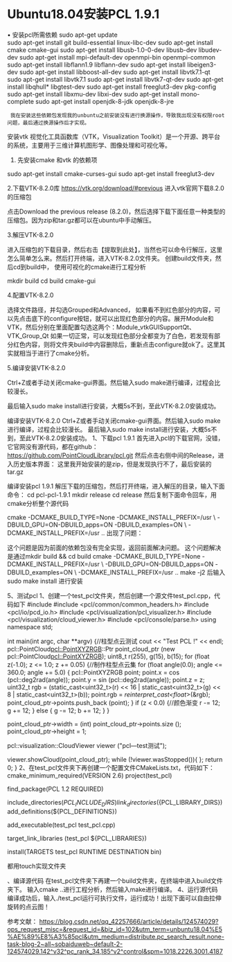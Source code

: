 # Ubuntu18.04安装PCL 1.9.1
•	安装pcl所需依赖
sudo apt-get update  
sudo apt-get install git build-essential linux-libc-dev
sudo apt-get install cmake cmake-gui
sudo apt-get install libusb-1.0-0-dev libusb-dev libudev-dev
sudo apt-get install mpi-default-dev openmpi-bin openmpi-common
sudo apt-get install libflann1.9 libflann-dev
sudo apt-get install libeigen3-dev
sudo apt-get install libboost-all-dev
sudo apt-get install libvtk7.1-qt
sudo apt-get install libvtk7.1
sudo apt-get install libvtk7-qt-dev
sudo apt-get install libqhull* libgtest-dev
sudo apt-get install freeglut3-dev pkg-config
sudo apt-get install libxmu-dev libxi-dev
sudo apt-get install mono-complete
sudo apt-get install openjdk-8-jdk openjdk-8-jre

     我在安装这些依赖包发现我的unbuntu之前安装没有进行换源操作，导致我出现没有权限root问题，最后通过换源操作后才实现。
安装vtk
视觉化工具函数库（VTK，Visualization Toolkit）是一个开源、跨平台的系统，主要用于三维计算机图形学、图像处理和可视化等。

1. 先安装cmake 和vtk 的依赖项

sudo apt-get install cmake-curses-gui
sudo apt-get install freeglut3-dev

2.下载VTK-8.2.0库
https://vtk.org/download/#previous
进入vtk官网下载8.2.0的压缩包


点击Download the previous release (8.2.0)，然后选择下载下面任意一种类型的压缩包。因为zip和tar.gz都可以在ubuntu中手动解压。

3.解压VTK-8.2.0

进入压缩包的下载目录，然后右击【提取到此处】，当然也可以命令行解压，这里怎么简单怎么来。然后打开终端，进入VTK-8.2.0文件夹。
创建build文件夹，然后cd到build中， 使用可视化的cmake进行工程分析

mkdir build
cd  build
cmake-gui

4.配置VTK-8.2.0

选择文件路径，并勾选Grouped和Advanced， 如果看不到红色部分的内容，可以先点击底下的configure按钮，就可以出现红色部分的内容。展开Module和VTK，然后分别在里面配置勾选这两个：Module_vtkGUISupportQt、VTK_Group_Qt
如果一切正常，可以发现红色部分全都变为了白色，若发现有部分红色内容，则将文件夹build中内容删除后，重新点击configure就ok了。这里其实就相当于进行了cmake分析。

5.编译安装VTK-8.2.0

Ctrl+Z或者手动关闭cmake-gui界面。然后输入sudo make进行编译，过程会比较漫长。

最后输入sudo make install进行安装，大概5s不到，至此VTK-8.2.0安装成功。


编译安装VTK-8.2.0
Ctrl+Z或者手动关闭cmake-gui界面。然后输入sudo make进行编译，过程会比较漫长。
最后输入sudo make install进行安装，大概5s不到，至此VTK-8.2.0安装成功。
1、下载pcl 1.9.1
首先进入pcl的下载官网，没错，它官网没有源代码，都在github： https://github.com/PointCloudLibrary/pcl.git
然后点击右侧中间的Release，进入历史版本界面：
这里我开始安装的是zip，但是发现执行不了，最后安装的 tar.gz



编译安装pcl 1.9.1
解压下载的压缩包，然后打开终端，进入解压的目录，输入下面命令：
cd pcl-pcl-1.9.1
mkdir release
cd release
然后复制下面命令回车，用cmake分析整个源代码

cmake -DCMAKE_BUILD_TYPE=None -DCMAKE_INSTALL_PREFIX=/usr \ -DBUILD_GPU=ON-DBUILD_apps=ON -DBUILD_examples=ON \ -DCMAKE_INSTALL_PREFIX=/usr ..
出现了问题：

这个问题是因为前面的依赖包没有完全实现，返回前面解决问题。
这个问题解决是通过mkdir build && cd build
cmake -DCMAKE_BUILD_TYPE=None -DCMAKE_INSTALL_PREFIX=/usr \ -DBUILD_GPU=ON-DBUILD_apps=ON -DBUILD_examples=ON \ -DCMAKE_INSTALL_PREFIX=/usr ..
 make -j2
后输入sudo make install 进行安装





5、测试pcl
1、创建一个test_pcl文件夹，然后创建一个源文件test_pcl.cpp，代码如下
#include <iostream>
#include <pcl/common/common_headers.h>
#include <pcl/io/pcd_io.h>
#include <pcl/visualization/pcl_visualizer.h>
#include <pcl/visualization/cloud_viewer.h>
#include <pcl/console/parse.h>
using namespace std;
 
int main(int argc, char **argv) {//柱型点云测试
  cout << "Test PCL !" << endl;
  pcl::PointCloud<pcl::PointXYZRGB>::Ptr point_cloud_ptr (new pcl::PointCloud<pcl::PointXYZRGB>);
  uint8_t r(255), g(15), b(15);
  for (float z(-1.0); z <= 1.0; z += 0.05) {//制作柱型点云集
  	for (float angle(0.0); angle <= 360.0; angle += 5.0) {
      pcl::PointXYZRGB point;
      point.x = cos (pcl::deg2rad(angle));
      point.y = sin (pcl::deg2rad(angle));
      point.z = z;
      uint32_t rgb = (static_cast<uint32_t>(r) << 16 | static_cast<uint32_t>(g) << 8 | static_cast<uint32_t>(b));
      point.rgb = *reinterpret_cast<float*>(&rgb);
      point_cloud_ptr->points.push_back (point);
    }
    if (z < 0.0) {//颜色渐变
      r -= 12;
      g += 12;
    }
    else {
      g -= 12;
      b += 12;
    }
  }
  
  point_cloud_ptr->width = (int) point_cloud_ptr->points.size ();
  point_cloud_ptr->height = 1;
 
  pcl::visualization::CloudViewer viewer ("pcl—test测试");

  viewer.showCloud(point_cloud_ptr);
  while (!viewer.wasStopped()){ };
  return 0;
}
2、在test_pcl文件夹下再创建一个配置文件CMakeLists.txt，代码如下：
cmake_minimum_required(VERSION 2.6)
project(test_pcl)
 
find_package(PCL 1.2 REQUIRED)
 
include_directories(${PCL_INCLUDE_DIRS})
link_directories(${PCL_LIBRARY_DIRS})
add_definitions(${PCL_DEFINITIONS})
 
add_executable(test_pcl test_pcl.cpp)
 
target_link_libraries (test_pcl ${PCL_LIBRARIES})
 
install(TARGETS test_pcl RUNTIME DESTINATION bin)


都用touch实现文件夹

、编译源代码
在test_pcl文件夹下再建一个build文件夹，在终端中进入build文件夹下。
输入cmake ..进行工程分析，然后输入make进行编译。
4、运行源代码
编译成功后，输入./test_pcl运行可执行文件，运行成功！出现下面可以自由拉伸旋转的点云图！







参考文献：
https://blog.csdn.net/qq_42257666/article/details/124574029?ops_request_misc=&request_id=&biz_id=102&utm_term=unbuntu18.04%E5%AE%89%E8%A3%85pcl&utm_medium=distribute.pc_search_result.none-task-blog-2~all~sobaiduweb~default-2-124574029.142^v32^pc_rank_34,185^v2^control&spm=1018.2226.3001.4187
